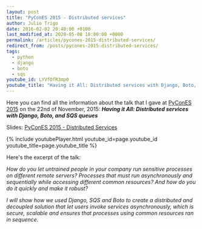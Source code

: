 ```yaml
---
layout: post
title: "PyConES 2015 - Distributed services"
author: Julio Trigo
date: 2016-02-02 20:40:00 +0100
last_modified_at: 2020-05-08 18:00:00 +0000
permalink: /articles/pycones-2015-distributed-services/
redirect_from: /posts/pycones-2015-distributed-services/
tags:
  - python
  - django
  - boto
  - sqs
youtube_id: LYVfOfR3mp0
youtube_title: "Having it All: Distributed services with Django, Boto, and SQS queues - Julio Trigo"
---
```


Here you can find all the information about the talk that I gave at [PyConES 2015](http://2015.es.pycon.org) on the 22nd of November, 2015: ***Having it All: Distributed services with Django, Boto, and SQS queues***

Slides: [PyConES 2015 - Distributed Services](https://slides.com/juliotrigo/pycones2015-distributed-services)

<!--more-->

{% include youtubePlayer.html youtube_id=page.youtube_id youtube_title=page.youtube_title %}

Here's the excerpt of the talk:

*How do you let untrained people in your company run sensitive processes on different remote servers? Processes that must run asynchronously and sequentially while accessing different common resources? And how do you do it quickly and make it robust?*

*I will show how we used Django, SQS and Boto to create a distributed and decoupled solution that let users invoke services asynchronously, which is secure, scalable and ensures that processes using common resources ran in sequence.*
